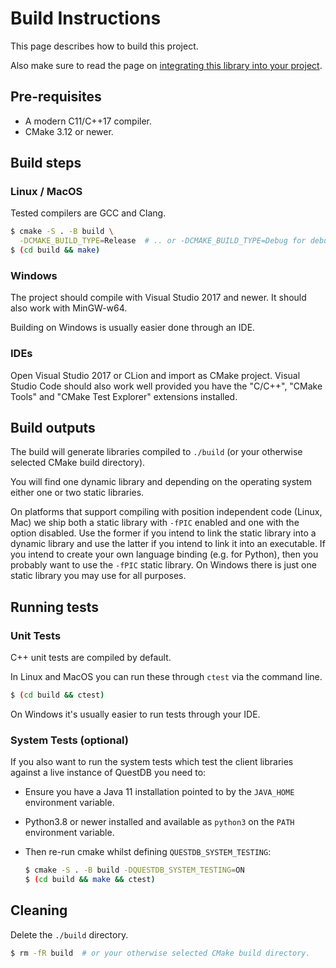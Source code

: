 # Build Instructions

This page describes how to build this project.

Also make sure to read the page on
[integrating this library into your project](DEPENDENCY.md).

## Pre-requisites

* A modern C11/C++17 compiler.
* CMake 3.12 or newer.

## Build steps

### Linux / MacOS

Tested compilers are GCC and Clang.

```bash
$ cmake -S . -B build \
  -DCMAKE_BUILD_TYPE=Release  # .. or -DCMAKE_BUILD_TYPE=Debug for debugging.
$ (cd build && make)
```

### Windows

The project should compile with Visual Studio 2017 and newer. It should
also work with MinGW-w64.

Building on Windows is usually easier done through an IDE.

### IDEs

Open Visual Studio 2017 or CLion and import as CMake project.
Visual Studio Code should also work well provided you have the "C/C++",
"CMake Tools" and "CMake Test Explorer" extensions installed.

## Build outputs

The build will generate libraries compiled to `./build`
(or your otherwise selected CMake build directory).

You will find one dynamic library and depending on
the operating system either one or two static libraries.

On platforms that support compiling with position independent code (Linux, Mac)
we ship both a static library with `-fPIC` enabled and one with the option
disabled. Use the former if you intend to link the static library into a dynamic
library and use the latter if you intend to link it into an executable.
If you intend to create your own language binding (e.g. for Python), then you
probably want to use the `-fPIC` static library.
On Windows there is just one static library you may use for all purposes.

## Running tests

### Unit Tests
C++ unit tests are compiled by default.

In Linux and MacOS you can run these through `ctest` via the command line.

```bash
$ (cd build && ctest)
```

On Windows it's usually easier to run tests through your IDE.

### System Tests (optional)
If you also want to run the system tests which test the client
libraries against a live instance of QuestDB you need to:

* Ensure you have a Java 11 installation pointed to by the `JAVA_HOME`
  environment variable.

* Python3.8 or newer installed and available as `python3` on the `PATH`
  environment variable.

* Then re-run cmake whilst defining `QUESTDB_SYSTEM_TESTING`:
  ```bash
  $ cmake -S . -B build -DQUESTDB_SYSTEM_TESTING=ON
  $ (cd build && make && ctest)
  ```

## Cleaning

Delete the `./build` directory.

```bash
$ rm -fR build  # or your otherwise selected CMake build directory.
```
